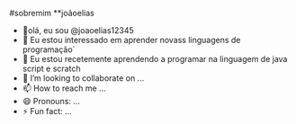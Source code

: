 #sobremim **joãoelias
- 👋olá, eu sou @joaoelias12345
- 👀 Eu estou interessado em aprender novass linguagens de programação`
- 🌱  Eu estou recetemente aprendendo a programar na linguagem de java script e scratch
- 💞️ I’m looking to collaborate on ...
- 📫 How to reach me ...
- 😄 Pronouns: ...
- ⚡ Fun fact: ...

<!---
joaoelias12345/joaoelias12345 is a ✨ special ✨ repository because its `README.md` (this file) appears on your GitHub profile.
You can click the Preview link to take a look at your changes.
--->
